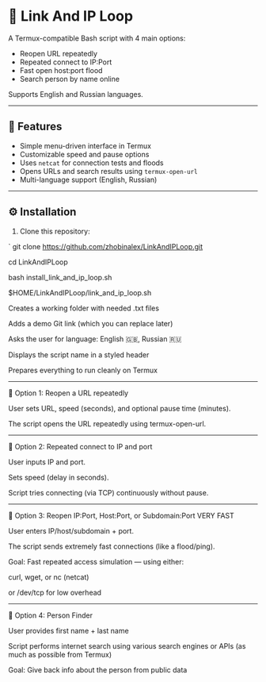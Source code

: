 
# 🔁 Link And IP Loop

A Termux-compatible Bash script with 4 main options:  
- Reopen URL repeatedly  
- Repeated connect to IP:Port  
- Fast open host:port flood  
- Search person by name online  

Supports English and Russian languages.

---

## 🚀 Features

- Simple menu-driven interface in Termux  
- Customizable speed and pause options  
- Uses `netcat` for connection tests and floods  
- Opens URLs and search results using `termux-open-url`  
- Multi-language support (English, Russian)

---

## ⚙️ Installation

1. Clone this repository:

`
git clone https://github.com/zhobinalex/LinkAndIPLoop.git

cd LinkAndIPLoop

bash install_link_and_ip_loop.sh

$HOME/LinkAndIPLoop/link_and_ip_loop.sh

Creates a working folder with needed .txt files

Adds a demo Git link (which you can replace later)

Asks the user for language: English 🇬🇧, Russian 🇷🇺

Displays the script name in a styled header

Prepares everything to run cleanly on Termux


---

🔹 Option 1: Reopen a URL repeatedly

User sets URL, speed (seconds), and optional pause time (minutes).

The script opens the URL repeatedly using termux-open-url.



---

🔹 Option 2: Repeated connect to IP and port

User inputs IP and port.

Sets speed (delay in seconds).

Script tries connecting (via TCP) continuously without pause.



---

🔹 Option 3: Reopen IP:Port, Host:Port, or Subdomain:Port VERY FAST

User enters IP/host/subdomain + port.

The script sends extremely fast connections (like a flood/ping).

Goal: Fast repeated access simulation — using either:

curl, wget, or nc (netcat)

or /dev/tcp for low overhead




---

🔹 Option 4: Person Finder

User provides first name + last name

Script performs internet search using various search engines or APIs (as much as possible from Termux)

Goal: Give back info about the person from public data

